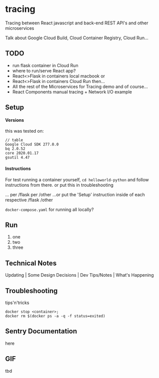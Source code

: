 # tracing
Tracing between React javascript and back-end REST API's and other microservices

Talk about Google Cloud Build, Cloud Container Registry, Cloud Run...

## TODO
- run flask container in Cloud Run
- where to run/serve React app?
- React<>Flask in containers local macbook 
or
- React<>Flask in containers Cloud Run
then...
- All the rest of the Microservices for Tracing demo
and of course...
- React Components manual tracing + Network I/O example

## Setup
#### Versions
this was tested on:
```
// table
Google Cloud SDK 277.0.0
bq 2.0.52
core 2020.01.17
gsutil 4.47
```
#### Instructions
For test running a container yourself, `cd helloworld-python` and follow instructions from there. or put this in troubleshooting

...
per /flask
per /other
...or put the 'Setup' instruction inside of each respective /flask /other

`docker-compose.yaml` for running all locally?

## Run
1. one
2. two
3. three

## Technical Notes
Updating | Some Design Decisions | Dev Tips/Notes | What's Happening

## Troubleshooting
tips'n'tricks
```
docker stop <container>;
docker rm $(docker ps -a -q -f status=exited)
```

## Sentry Documentation
here

## GIF
tbd

